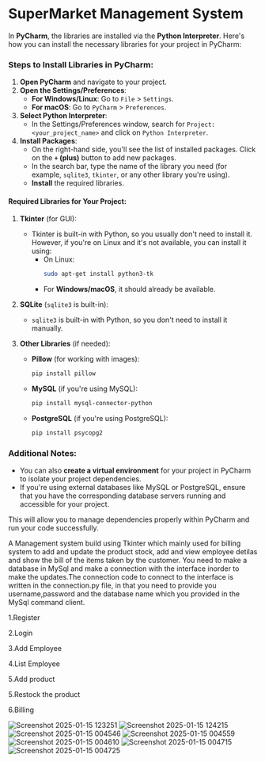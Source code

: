 # SuperMarket Management System
In **PyCharm**, the libraries are installed via the **Python Interpreter**. Here's how you can install the necessary libraries for your project in PyCharm:

### Steps to Install Libraries in PyCharm:
1. **Open PyCharm** and navigate to your project.
2. **Open the Settings/Preferences**:
   - **For Windows/Linux**: Go to `File` > `Settings`.
   - **For macOS**: Go to `PyCharm` > `Preferences`.
3. **Select Python Interpreter**:
   - In the Settings/Preferences window, search for `Project: <your_project_name>` and click on `Python Interpreter`.
4. **Install Packages**:
   - On the right-hand side, you'll see the list of installed packages. Click on the **`+` (plus)** button to add new packages.
   - In the search bar, type the name of the library you need (for example, `sqlite3`, `tkinter`, or any other library you're using).
   - **Install** the required libraries.

#### Required Libraries for Your Project:
1. **Tkinter** (for GUI):
   - Tkinter is built-in with Python, so you usually don't need to install it. However, if you're on Linux and it's not available, you can install it using:
     - On Linux:
       ```bash
       sudo apt-get install python3-tk
       ```
     - For **Windows/macOS**, it should already be available.

2. **SQLite** (`sqlite3` is built-in):
   - `sqlite3` is built-in with Python, so you don't need to install it manually.

3. **Other Libraries** (if needed):
   - **Pillow** (for working with images):
     ```bash
     pip install pillow
     ```
   - **MySQL** (if you're using MySQL):
     ```bash
     pip install mysql-connector-python
     ```
   - **PostgreSQL** (if you're using PostgreSQL):
     ```bash
     pip install psycopg2
     ```

### Additional Notes:
- You can also **create a virtual environment** for your project in PyCharm to isolate your project dependencies.
- If you're using external databases like MySQL or PostgreSQL, ensure that you have the corresponding database servers running and accessible for your project.

This will allow you to manage dependencies properly within PyCharm and run your code successfully.

A Management system build using Tkinter which mainly used for billing system to add and update the product stock, add and view employee detilas and show the bill of the items taken by the customer. You need to make a database in MySql and make a connection with the interface inorder to make the updates.The connection code to connect to the interface is written in the connection.py file, in that you need to provide you username,password and the database name which you provided in the MySql command client.

1.Register 

2.Login 

3.Add Employee

4.List Employee

5.Add product

5.Restock the product

6.Billing

![Screenshot 2025-01-15 123251](https://github.com/user-attachments/assets/c8c76b01-8533-4bc2-b9dc-7b7e47537e40)
![Screenshot 2025-01-15 124215](https://github.com/user-attachments/assets/17d000b1-ea93-44ff-909d-74974bc30cd8)
![Screenshot 2025-01-15 004546](https://github.com/user-attachments/assets/00b7178d-47ca-4f59-bffa-132c3ce37e4b)
![Screenshot 2025-01-15 004559](https://github.com/user-attachments/assets/c5e9686b-ca51-40ab-a4d0-fe6f452855c2)
![Screenshot 2025-01-15 004610](https://github.com/user-attachments/assets/06a917fe-795a-4c9b-81db-4845a3a15ff7)
![Screenshot 2025-01-15 004715](https://github.com/user-attachments/assets/ee8c3846-a3d3-456d-be0c-c305b6d8bf1c)
![Screenshot 2025-01-15 004725](https://github.com/user-attachments/assets/1d0f6fd6-aa0a-439f-8615-d57fa5655208)



